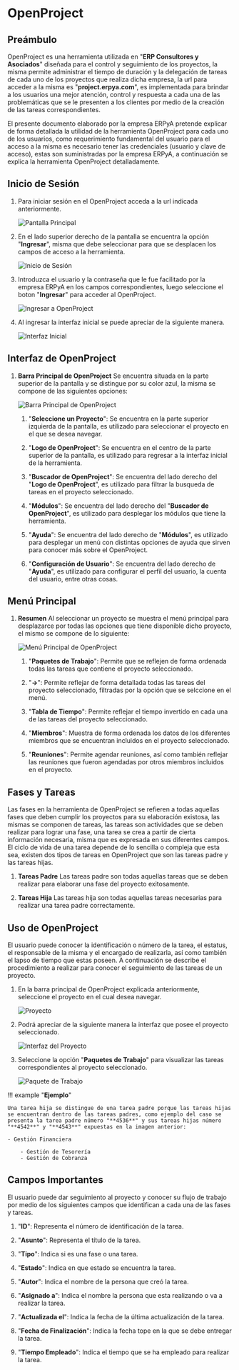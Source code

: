 # **OpenProject** 

## **Preámbulo**

OpenProject es una herramienta utilizada en "**ERP Consultores y Asociados**" diseñada para el control y seguimiento de los proyectos, la misma permite administrar el tiempo de duración y la delegación de tareas de cada uno de los proyectos que realiza dicha empresa, la url para acceder a la misma es "**project.erpya.com**", es implementada para brindar a los usuarios una mejor atención, control y respuesta a cada una de las problemáticas que se le presenten a los clientes por medio de la creación de las tareas correspondientes.

El presente documento elaborado por la empresa ERPyA pretende explicar de forma detallada la utilidad de la herramienta OpenProject para cada uno de los usuarios, como requerimiento fundamental del usuario para el acceso a la misma es necesario tener las credenciales (usuario y clave de acceso), estas son suministradas por la empresa ERPyA, a continuación se explica la herramienta OpenProject detalladamente.

## **Inicio de Sesión**

1. Para iniciar sesión en el OpenProject acceda a la url indicada anteriormente.

    ![Pantalla Principal](../resources/principal.png "Pantalla Principal")

1. En el lado superior derecho de la pantalla se encuentra la opción "**Ingresar**", misma que debe seleccionar para que se desplacen los campos de acceso a la herramienta.

    ![Inicio de Sesión](../resources/inicio.png "Inicio de Sesión")

1. Introduzca el usuario y la contraseña que le fue facilitado por la empresa ERPyA en los campos correspondientes, luego seleccione el boton "**Ingresar**" para acceder al OpenProject.

    ![Ingresar a OpenProject](../resources/ingresar.png "Ingresar a OpenProject")

1. Al ingresar la interfaz inicial se puede apreciar de la siguiente manera.

    ![Interfaz Inicial](../resources/inicial.png "Interfaz Inicial")

## **Interfaz de OpenProject**

1. **Barra Principal de OpenProject** Se encuentra situada en la parte superior de la pantalla y se distingue por su color azul, la misma se compone de las siguientes opciones:

    ![Barra Principal de OpenProject](../resources/barra.png "Barra Principal de OpenProject")

    1. "**Seleccione un Proyecto**": Se encuentra en la parte superior izquierda de la pantalla, es utilizado para seleccionar el proyecto en el que se desea navegar. 

    1. "**Logo de OpenProject**": Se encuentra en el centro de la parte superior de la pantalla, es utilizado para regresar a la interfaz inicial de la herramienta.

    1. "**Buscador de OpenProject**": Se encuentra del lado derecho del "**Logo de OpenProject**", es utilizado para filtrar la busqueda de tareas en el proyecto seleccionado.

    1. "**Módulos**": Se encuentra del lado derecho del "**Buscador de OpenProject**", es utilizado para desplegar los módulos que tiene la herramienta.

    1. "**Ayuda**": Se encuentra del lado derecho de "**Módulos**", es utilizado para desplegar un menú con distintas opciones de ayuda que sirven para conocer más sobre el OpenProject.

    1. "**Configuración de Usuario**": Se encuentra del lado derecho de "**Ayuda**", es utilizado para configurar el perfil del usuario, la cuenta del usuario, entre otras cosas.

## **Menú Principal** 

1. **Resumen** Al seleccionar un proyecto se muestra el menú principal para desplazarce por todas las opciones que tiene disponible dicho proyecto, el mismo se compone de lo siguiente: 

    ![Menú Principal de OpenProject](../resources/proyecto.png "Menú Principal de OpenProject")

    1. "**Paquetes de Trabajo**": Permite que se reflejen de forma ordenada todas las tareas que contiene el proyecto seleccionado.

    1. "**->**": Permite reflejar de forma detallada todas las tareas del proyecto seleccionado, filtradas por la opción que se selccione en el menú.

    1. "**Tabla de Tiempo**": Permite reflejar el tiempo invertido en cada una de las tareas del proyecto seleccionado.

    1. "**Miembros**": Muestra de forma ordenada los datos de los diferentes miembros que se encuentran incluidos en el proyecto seleccionado.

    1. "**Reuniones**": Permite agendar reuniones, así como también reflejar las reuniones que fueron agendadas por otros miembros incluidos en el proyecto.

## **Fases y Tareas**

Las fases en la herramienta de OpenProject se refieren a todas aquellas fases que deben cumplir los proyectos para su elaboración existosa, las mismas se componen de tareas, las tareas son actividades que se deben realizar para lograr una fase, una tarea se crea a partir de cierta información necesaria, misma que es expresada en sus diferentes campos. El ciclo de vida de una tarea depende de lo sencilla o compleja que esta sea, existen dos tipos de tareas en OpenProject que son las tareas padre y las tareas hijas. 

1. **Tareas Padre** Las tareas padre son todas aquellas tareas que se deben realizar para elaborar una fase del proyecto exitosamente.

1. **Tareas Hija** Las tareas hija son todas aquellas tareas necesarias para realizar una tarea padre correctamente.

## **Uso de OpenProject**

El usuario puede conocer la identificación o número de la tarea, el estatus, el responsable de la misma y el encargado de realizarla, así como también el lapso de tiempo que estas poseen. A continuación se describe el procedimiento a realizar para conocer el seguimiento de las tareas de un proyecto.

1. En la barra principal de OpenProject explicada anteriormente, seleccione el proyecto en el cual desea navegar.

    ![Proyecto](../resources/selecproyecto.png "Proyecto")

1. Podrá apreciar de la siguiente manera la interfaz que posee el proyecto seleccionado.

    ![Interfaz del Proyecto](../resources/interfaz.png "Interfaz del Proyecto")

1. Seleccione la opción "**Paquetes de Trabajo**" para visualizar las tareas correspondientes al proyecto seleccionado.

    ![Paquete de Trabajo](../resources/paquete.png "Paquete de Trabajo")

!!! example "**Ejemplo**"

    Una tarea hija se distingue de una tarea padre porque las tareas hijas se encuentran dentro de las tareas padres, como ejemplo del caso se presenta la tarea padre número "**4536**" y sus tareas hijas número "**4542**" y "**4543**" expuestas en la imagen anterior:

    - Gestión Financiera 

        - Gestión de Tesorería
        - Gestión de Cobranza

## **Campos Importantes**

El usuario puede dar seguimiento al proyecto y conocer su flujo de trabajo por medio de los siguientes campos que identifican a cada una de las fases y tareas. 

1. "**ID**": Representa el número de identificación de la tarea.

1. "**Asunto**": Representa el título de la tarea.

1. "**Tipo**": Indica si es una fase o una tarea.

1. "**Estado**": Indica en que estado se encuentra la tarea.

1. "**Autor**": Indica el nombre de la persona que creó la tarea.

1. "**Asignado a**": Indica el nombre la persona que esta realizando o va a realizar la tarea.

1. "**Actualizada el**": Indica la fecha de la última actualización de la tarea.

1. "**Fecha de Finalización**": Indica la fecha tope en la que se debe entregar la tarea.

1. "**Tiempo Empleado**": Indica el tiempo que se ha empleado para realizar la tarea.
